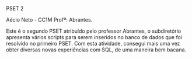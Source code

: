 PSET 2

Aécio Neto - CC1M
Profº: Abrantes.

Este é o segundo PSET atribuído pelo professor Abrantes, o subdiretório apresenta vários scripts para serem inseridos no banco de dados que foi resolvido no primeiro PSET. Com esta atividade, consegui mais uma vez obter diversas novas experiências com SQL, de uma maneira bem bacana.
